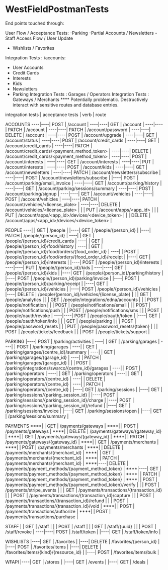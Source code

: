 # WestFieldPostmanTests


End points touched through:

User Flow / Acceptance Tests:
  -Parking
  -Partial Accounts / Newsletters
  -Staff Access Flow / User Update
  - Wishlists / Favorites

Integration Tests : /accounts:
  - User Accounts
  - Credit Cards
  - Interests
  - Kids
  - Newsletters
  - Parking
Integration Tests : Garages / Operators
Integration Tests : Gateways / Merchants  **** Potentially problematic. Destructively interact with sensitive routes and database entries.





integration tests | acceptance tests | verb | route

ACCOUNTS
----|----| POST   | /account |
----|----| GET    | /account |
----|----| PATCH  | /account |
----|----| PATCH  | /account/password |
----|----| DELETE | /account |
----|----| POST   | /account/upgrade |
----|----| GET    | /account/status |
----|----| POST   | /account/credit_cards |
----|----| GET    |	/account/credit_cards |
----|----| PATCH  |	/account/credit_cards/<payment_method_token> |
----|----| DELETE | /account/credit_cards/<payment_method_token> |
----|----| POST   | /account/interests |
----|----| GET    | /account/interests |
----|----| PUT    | /account/interests |
----|----| POST   | /account/kids |
----|----| GET    | /account/newsletters |
----|----| PATCH  | /account/newsletters/subscribe |
----|----| POST   | /account/newsletters/subscribe |
    |----| POST   | /account/parking/email_invoice |
----|----| GET    | /account/parking/history |
----|----| GET    | /account/parking/sessions/summary |
----|----| POST   | /account/parking/signup |
----|----| GET    | /account/vehicles |
----|----| POST   | /account/vehicles |
----|----| PATCH  | /account/vehicles/<license_plate> |
----|----| DELETE | /account/vehicles/<license_plate> |
    |    | PUT    | /account/apps/<app_id> |
    |    | PUT    | /account/apps/<app_id>/devices/<device_token> |
    |    | DELETE | /account/apps/<app_id>/devices/<device_token> |

PEOPLE
----|    | GET    | /people |
    |----| GET    | /people/{person_id} |
    |----| PATCH  | /people/{person_id} |
----|    | GET    | /people/{person_id}/credit_cards |
----|    | GET    | /people/{person_id}/food/history |
----|    | GET    | /people/{person_id}/food/orders/{food_order_id} |
----|    | POST   | /people/{person_id}/food/orders/{food_order_id}/receipt |
    |----| GET    | /people/{person_id}/interests |
    |----| POST   | /people/{person_id}/interests |
----|----| PUT    | /people/{person_id}/kids |
----|----| GET    | /people/{person_id}/kids |
    |----| GET    | /people/{person_id}/parking/history |
    |----| POST   | /people/{person_id}/parking/invoice |
    |----| POST   | /people/{person_id}/parking/receipt |
    |----| GET    | /people/{person_id}/vehicles |
    |----| POST   | /people/{person_id}/vehicles |
    |----| DELETE | /people/{person_id}/vehicles/{license_plate} |
    |    | GET    | /people/analytics |
    |    | GET    | /people/integrations/edna/accounts |
    |    | POST   | /people/notification |
    |    | POST   | /people/notifications/email |
    |    | POST   | /people/notifications/push |
    |    | POST   | /people/notifications/sms |
    |    | POST   | /people/oauth/revoke |
----|----| POST   | /people/oauth/token |
    |----| GET    | /people/oauth/token/info |
    |    | GET    | /people/parking |
    |    | POST   | /people/password_resets |
    |    | PUT    | /people/password_resets/{token} |
    |    | POST   | /people/tickets/feedback |
    |    | POST   | /people/tickets/support |

PARKING
    |----| POST   | /parking/activities |
----|    | GET    | /parking/garages |
----|    | POST   | /parking/garages |
----|    | GET    | /parking/garages/{centre_id}/summary |
----|    | GET    | /parking/garages/{garage_id} |
----|    | PATCH  | /parking/garages/{garage_id} |
    |    | POST   | /parking/integrations/swarco/{centre_id}/garages |
----|    | POST   | /parking/operators |
----|    | GET    | /parking/operators |
----|    | GET    | /parking/operators/{centre_id} |
----|    | DELETE | /parking/operators/{centre_id} |
----|    | PATCH  | /parking/operators/{centre_id} |
    |----| GET    | /parking/sessions |
    |----| GET    | /parking/sessions/{parking_session_id} |
    |----| POST   | /parking/sessions/{parking_session_id}/charge |
    |----| POST   | /parking/sessions/{parking_session_id}/refund |
    |----| GET    | /parking/sessions/invoice |
    |----| GET    | /parking/sessions/open |
    |----| GET    | /parking/sessions/summary |

PAYMENTS
****|    | GET    | /payments/gateways |
****|    | POST   | /payments/gateways |
****|    | DELETE | /payments/gateways/{gateway_id} |
****|    | GET    | /payments/gateways/{gateway_id} |
****|    | PATCH  | /payments/gateways/{gateway_id} |
****|    | GET    | /payments/merchants |
****|    | POST   | /payments/merchants |
****|    | DELETE | /payments/merchants/{merchant_id} |
****|    | GET    | /payments/merchants/{merchant_id} |
****|    | PATCH  | /payments/merchants/{merchant_id} |
****|----| DELETE | /payments/payment_methods/{payment_method_token} |
****|----| GET    | /payments/payment_methods/{payment_method_token} |
****|    | PATCH  | /payments/payment_methods/{payment_method_token} |
****|    | POST   | /payments/payment_methods/{payment_method_token}/verify |
    |    | POST   | /payments/stripe_events |
    |    | GET    | /payments/transactions/{transaction_id} |
    |    | POST   | /payments/transactions/{transaction_id}/capture |
    |    | POST   | /payments/transactions/{transaction_id}/refund |
    |    | POST   | /payments/transactions/{transaction_id}/void |
****|    | POST   | /payments/transactions/authorize |
****|    | POST   | /payments/transactions/purchase |

STAFF
    |    | GET    | /staff |
    |    | POST   | /staff |
    |    | GET    | /staff/{uuid} |
    |    | POST   | /staff/revoke |
----|----| POST   | /staff/token |
    |----| GET    | /staff/token/info |

WISHLISTS
    |----| GET    | /favorites |
    |----| DELETE | /favorites/{person_id} |
    |----| POST   | /favorites/items |
    |----| DELETE | /favorites/items/{kind}/{resource_id} |
    |----| POST   | /favorites/items/bulk |

WFAPI
    |----| GET    | /stores |
    |----| GET    | /events |
    |----| GET    | /deals |
